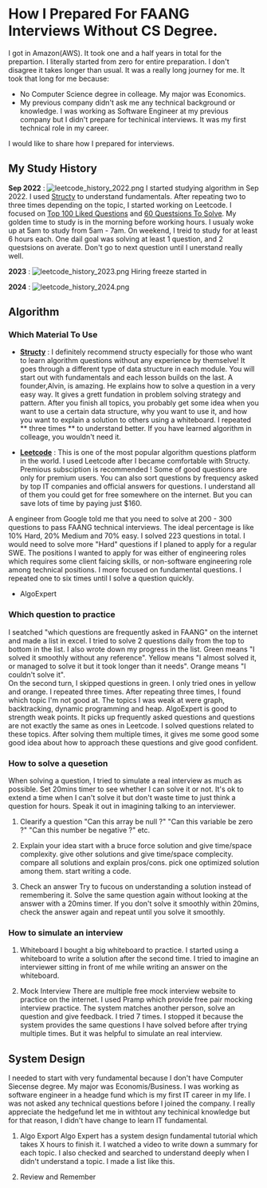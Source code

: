 # How I Prepared For FAANG Interviews Without CS Degree.

I got in Amazon(AWS). It took one and a half years in total for the prepartion. I literally started from zero for entire preparation. I don't disagree it takes longer than usual. It was a really long journey for me. It took that long for me because:

* No Computer Science degree in colleage. My major was Economics.
* My previous company didn't ask me any technical background or knowledge. I was working as Software Engineer at my previous company but I didn't prepare for techinical interviews. It was my first technical role in my career. 

I would like to share how I prepared for interviews.

## My Study History

**Sep 2022** :
   ![leetcode_history_2022.png](https://github.com/harunawaizumi/how-to-get-in-ffang/blob/main/leetcode_history_2022.png) 
   I started studying algorithm in Sep 2022. I used [Structy](https://structy.net/) to understand fundamentals. After repeating two to three times depending on the topic, I started working on Leetcode. I focused on [Top 100 Liked Questions](https://leetcode.com/problem-list/top-100-liked-questions/) and [60 Questsions To Solve](leetcode.com/problem-list/xo2bgr0r/). My golden time to study is in the morning before working hours. I usualy woke up at 5am to study from 5am - 7am. On weekend, I treid to study for at least 6 hours each. One dail goal was solving at least 1 question, and 2 questsions on averate. Don't go to next question until I unerstand really well.

**2023** :
   ![leetcode_history_2023.png](https://github.com/harunawaizumi/how-to-get-in-ffang/blob/main/leetcode_history_2023.png)
   Hiring freeze started in 

**2024** :
   ![leetcode_history_2024.png](https://github.com/harunawaizumi/how-to-get-in-ffang/blob/main/leetcode_history_2024.png)


## Algorithm

### Which Material To Use
* **[Structy](https://structy.net/)** : I definitely recommend structy especially for those who want to learn algorithm questions without any experience by themselve! It goes through a different type of data structure in each module. You will start out with fundamentals and each lesson builds on the last. A founder,Alvin, is amazing. He explains how to solve a question in a very easy way. It gives a grett fundation in problem solving strategy and pattern. After you finish all topics, you probably get some idea when you want to use a certain data structure, why you want to use it, and how you want to explain a solution to others using a whiteboard. I repeated ** three times ** to understand better. If you have learned algorithm in colleage, you wouldn't need it.

* **[Leetcode](https://leetcode.com/)** : This is one of the most popular algorithm questions platform in the world. I used Leetcode after I became comfortable with Structy. Premious subsciption is recommended ! Some of good questions are only for premium users. You can also sort questions by frequency asked by top IT companies and official answers for questions. I understand all of them you could get for free somewhere on the internet. But you can save lots of time by paying just $160. 

A engineer from Google told me that you need to solve at 200 - 300 questions to pass FAANG technical interviews. The ideal percentage is like 10% Hard, 20% Medium and 70% easy. I solved 223 questions in total. I would need to solve more "Hard" questions if I planed to apply for a regular SWE. The positions I wanted to apply for was either of engineering roles which requires some client faicing skills, or non-software engineering role among technical positions. I more focused on fundamental questions. I repeated one to six times until I solve a question quickly.



* AlgoExpert 

### Which question to practice
I seatched "which questions are frequently asked in FAANG" on the internet and made a list in excel.
I tried to solve 2 questions daily from the top to bottom in the list.
I also wrote down my progress in the list. 
Green means "I solved it smoothly without any reference".
Yellow means "I almost solved it, or managed to solve it but it took longer than it needs".
Orange means "I couldn't solve it".  
On the second turn, I skipped questions in green. I only tried ones in yellow and orange. I repeated three times. 
After repeating three times, I found which topic I'm not good at. The topics I was weak at were graph, backtracking, dynamic programming and heap. 
AlgoExpert is good to strength weak points. It picks up frequently asked questions and questions are not exactly the same as ones in Leetcode.
I solved questions related to these topics. After solving them multiple times, it gives me some good some good idea about how to approach these questions and give good confident.   


### How to solve a quesetion 
When solving a question, I tried to simulate a real interview as much as possible.
Set 20mins timer to see whether I can solve it or not. It's ok to extend a time when I can't solve it but don't waste time to just think a question for hours. Speak it out in imagining talking to an interviewer. 
1. Clearify a question 
	"Can this array be null ?"
	"Can this variable be zero ?" 
	"Can this number be negative ?" etc. 
	
2. Explain your idea
	start with a bruce force solution and give time/space complexity.
	give other solutions and give time/space complecity. 
	compare all solutions and explain pros/cons. 
	pick one optimized solution among them.
	start writing a code. 
	
	
3. Check an answer
	Try to fucous on understanding a solution instead of remembering it.
	Solve the same question again without looking at the answer with a 20mins timer. 
	If you don't solve it smoothly within 20mins, check the answer again and repeat until you solve it smoothly.
	
### How to simulate an interview
1. Whiteboard
	I bought a big whiteboard to practice. 
	I started using a whiteboard to write a solution after the second time.
	I tried to imagine an interviewer sitting in front of me while writing an answer on the whiteboard.
	
2. Mock Interview
	There are multiple free mock interview website to practice on the internet. 
	I used Pramp which provide free pair mocking interview practice. The system matches another person, solve an question and give feedback. 
	I tried 7 times. I stopped it because the system provides the same questions I have solved before after trying multiple times.
	But it was helpful to simulate an real interview.


## System Design
I needed to start with very fundamental because I don't have Computer Siecense degree. My major was Economis/Business.
I was working as software engineer in a headge fund which is my first IT career in my life. I was not asked any technical questions before I joined the company. 
I really appreciate the hedgefund let me in withtout any techinical knowledge but for that reason, I didn't have change to learn IT fundamental.

1. Algo Export
Algo Expert has a system design fundamental tutorial which takes X hours to finish it. 
I watched a video to write down a summary for each topic. I also checked and searched to understand deeply when I didn't understand a topic. 
I made a list like this. 

2. Review and Remember
 

